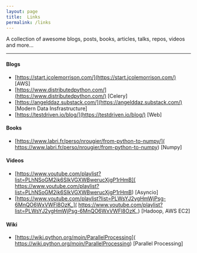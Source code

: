 ```yaml
---
layout: page
title:  Links
permalink: /links
---
```


A collection of awesome blogs, posts, books, articles, talks, repos, videos and more...

---

#### Blogs

- [https://start.jcolemorrison.com/](https://start.jcolemorrison.com/) [AWS]
- [https://www.distributedpython.com/](https://www.distributedpython.com/) [Celery]
- [https://angelddaz.substack.com/](https://angelddaz.substack.com/) [Modern Data Insfrastructure]
- [https://testdriven.io/blog/](https://testdriven.io/blog/) [Web]


#### Books
- [https://www.labri.fr/perso/nrougier/from-python-to-numpy/](
  https://www.labri.fr/perso/nrougier/from-python-to-numpy) [Numpy]


#### Videos
- [https://www.youtube.com/playlist?list=PLhNSoGM2ik6SIkVGXWBwerucXjgP1rHmB](
  https://www.youtube.com/playlist?list=PLhNSoGM2ik6SIkVGXWBwerucXjgP1rHmB) [Asyncio]
- [https://www.youtube.com/playlist?list=PLWsYJ2ygHmWjPsg-6MnQO6WxVWFl8OzK_](
  https://www.youtube.com/playlist?list=PLWsYJ2ygHmWjPsg-6MnQO6WxVWFl8OzK_) [Hadoop, AWS EC2]

#### Wiki
- [https://wiki.python.org/moin/ParallelProcessing](
  https://wiki.python.org/moin/ParallelProcessing) [Parallel Processing]
